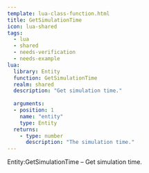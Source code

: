 ```yaml
---
template: lua-class-function.html
title: GetSimulationTime
icon: lua-shared
tags:
  - lua
  - shared
  - needs-verification
  - needs-example
lua:
  library: Entity
  function: GetSimulationTime
  realm: shared
  description: "Get simulation time."
  
  arguments:
  - position: 1
    name: "entity"
    type: Entity
  returns:
    - type: number
      description: "The simulation time."
---
```


<div class="lua__search__keywords">
Entity:GetSimulationTime &#x2013; Get simulation time.
</div>
